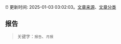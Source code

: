 :alarm_clock: 更新时间: 2025-01-03 03:02:03。[文章来源](/README.md)、[文章分类](/TAGS.md)

## 报告


> 关键字：`报告`、`月报`



